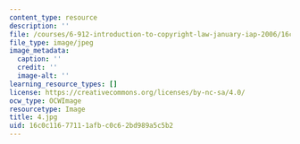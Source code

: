 ```yaml
---
content_type: resource
description: ''
file: /courses/6-912-introduction-to-copyright-law-january-iap-2006/16c0c11677111afbc0c62bd989a5c5b2_4.jpg
file_type: image/jpeg
image_metadata:
  caption: ''
  credit: ''
  image-alt: ''
learning_resource_types: []
license: https://creativecommons.org/licenses/by-nc-sa/4.0/
ocw_type: OCWImage
resourcetype: Image
title: 4.jpg
uid: 16c0c116-7711-1afb-c0c6-2bd989a5c5b2
---
```


